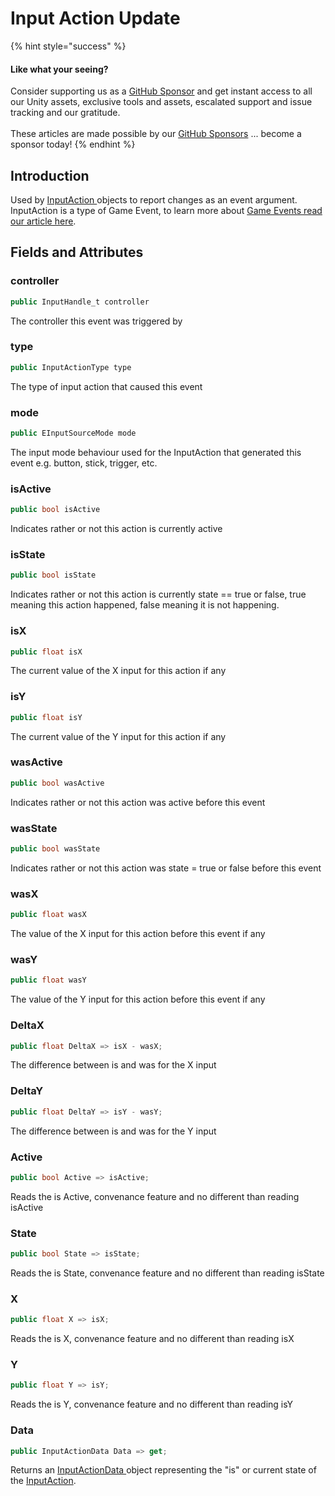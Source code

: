 # Input Action Update

{% hint style="success" %}
#### Like what your seeing?

Consider supporting us as a [GitHub Sponsor](../../../company/become-a-sponsor.md) and get instant access to all our Unity assets, exclusive tools and assets, escalated support and issue tracking and our gratitude.\
\
These articles are made possible by our [GitHub Sponsors](https://github.com/sponsors/heathen-engineering) ... become a sponsor today!
{% endhint %}

## Introduction

Used by [InputAction ](../for-unity-game-engine/scriptable-objects/input-action.md)objects to report changes as an event argument. InputAction is a type of Game Event, to learn more about [Game Events read our article here](../../system-core/game-events.md).

## Fields and Attributes

### controller

```csharp
public InputHandle_t controller
```

The controller this event was triggered by

### type

```csharp
public InputActionType type
```

The type of input action that caused this event

### mode

```csharp
public EInputSourceMode mode
```

The input mode behaviour used for the InputAction that generated this event e.g. button, stick, trigger, etc.

### isActive

```csharp
public bool isActive
```

Indicates rather or not this action is currently active

### isState

```csharp
public bool isState
```

Indicates rather or not this action is currently state == true or false, true meaning this action happened, false meaning it is not happening.

### isX

```csharp
public float isX
```

The current value of the X input for this action if any

### isY

```csharp
public float isY
```

The current value of the Y input for this action if any

### wasActive

```csharp
public bool wasActive
```

Indicates rather or not this action was active before this event

### wasState

```csharp
public bool wasState
```

Indicates rather or not this action was state = true or false before this event

### wasX

```csharp
public float wasX
```

The value of the X input for this action before this event if any

### wasY

```csharp
public float wasY
```

The value of the Y input for this action before this event if any

### DeltaX

```csharp
public float DeltaX => isX - wasX;
```

The difference between is and was for the X input

### DeltaY

```csharp
public float DeltaY => isY - wasY;
```

The difference between is and was for the Y input

### Active

```csharp
public bool Active => isActive;
```

Reads the is Active, convenance feature and no different than reading isActive

### State

```csharp
public bool State => isState;
```

Reads the is State, convenance feature and no different than reading isState

### X

```csharp
public float X => isX;
```

Reads the is X, convenance feature and no different than reading isX

### Y

```csharp
public float Y => isY;
```

Reads the is Y, convenance feature and no different than reading isY

### Data

```csharp
public InputActionData Data => get;
```

Returns an [InputActionData ](input-action-data.md)object representing the "is" or current state of the [InputAction](../for-unity-game-engine/scriptable-objects/input-action.md).
